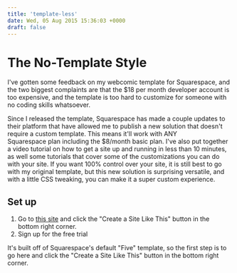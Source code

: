 ```yaml
---
title: 'template-less'
date: Wed, 05 Aug 2015 15:36:03 +0000
draft: false
---
```


The No-Template Style
=====================

I've gotten some feedback on my webcomic template for Squarespace, and the two biggest complaints are that the $18 per month developer account is too expensive, and the template is too hard to customize for someone with no coding skills whatsoever.

Since I released the template, Squarespace has made a couple updates to their platform that have allowed me to publish a new solution that doesn't require a custom template. This means it'll work with ANY Squarespace plan including the $8/month basic plan. I've also put together a video tutorial on how to get a site up and running in less than 10 minutes, as well some tutorials that cover some of the customizations you can do with your site. If you want 100% control over your site, it is still best to go with my original template, but this new solution is surprising versatile, and with a little CSS tweaking, you can make it a super custom experience. 

Set up
------

1.  Go to [this site](http://five-demo.squarespace.com/) and click the "Create a Site Like This" button in the bottom right corner.
2.  Sign up for the free trial

It's built off of Squarespace's default "Five" template, so the first step is to go here and click the "Create a Site Like This" button in the bottom right corner.